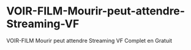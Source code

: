 # VOIR-FILM-Mourir-peut-attendre-Streaming-VF
VOIR-FILM Mourir peut attendre Streaming VF Complet en Gratuit
